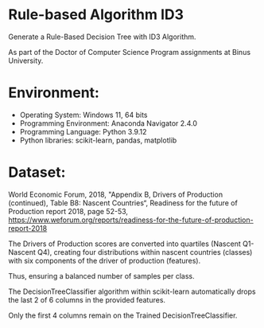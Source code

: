 # Rule-based Algorithm ID3

Generate a Rule-Based Decision Tree with ID3 Algorithm.

As part of the Doctor of Computer Science Program assignments at Binus University.

Environment:
============
- Operating System: Windows 11, 64 bits
- Programming Environment: Anaconda Navigator 2.4.0
- Programming Language: Python 3.9.12
- Python libraries: scikit-learn, pandas, matplotlib

Dataset:
========
World Economic Forum, 2018, "Appendix B, Drivers of Production (continued), Table B8: Nascent Countries“, Readiness for the future of Production report 2018, page 52-53, https://www.weforum.org/reports/readiness-for-the-future-of-production-report-2018

The Drivers of Production scores are converted into quartiles (Nascent Q1-Nascent Q4), creating four distributions within nascent countries (classes) with six components of the driver of production (features). 

Thus, ensuring a balanced number of samples per class.

The DecisionTreeClassifier algorithm within scikit-learn automatically drops the last 2 of 6 columns in the provided features.

Only the first 4 columns remain on the Trained DecisionTreeClassifier.



